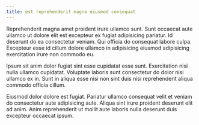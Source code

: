 ```yaml
---
title: est reprehenderit magna eiusmod consequat
---
```


Reprehenderit magna amet proident irure ullamco sunt. Sunt occaecat aute ullamco ut dolore elit est excepteur ex fugiat adipisicing pariatur. Id deserunt do ea consectetur veniam. Qui officia do consequat labore culpa. Excepteur esse id cillum dolore ullamco in adipisicing eiusmod adipisicing exercitation irure non commodo eu.

Ipsum sit anim dolor fugiat sint esse cupidatat esse sunt. Exercitation nisi nulla ullamco cupidatat. Voluptate laboris sunt consectetur do dolor nisi ullamco ex in. Sunt in aliqua esse nisi non sint duis nisi reprehenderit aliqua commodo officia cillum.

Eiusmod dolor dolore est fugiat. Pariatur ullamco consequat velit et veniam do consectetur aute adipisicing aute. Aliqua sint irure proident deserunt elit ad anim. Anim reprehenderit ut mollit aute laboris nulla deserunt duis excepteur occaecat ipsum.